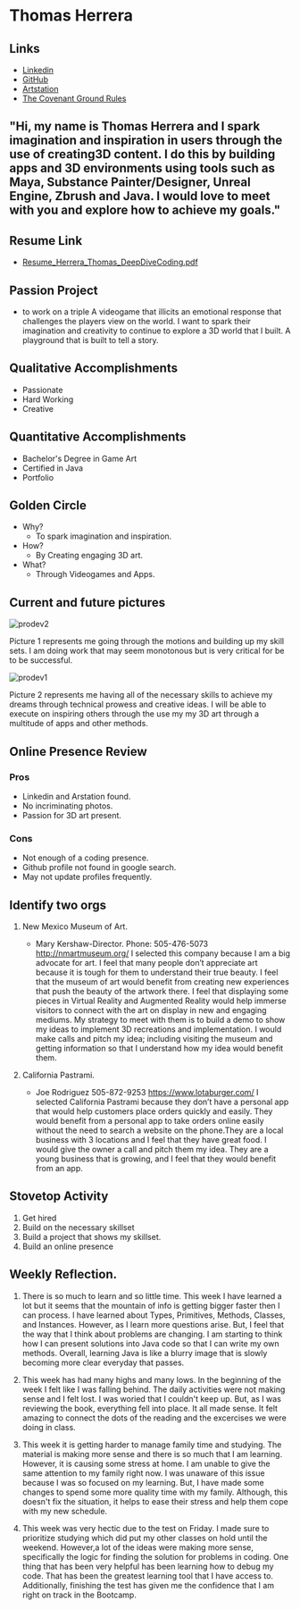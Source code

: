 # Thomas Herrera

## Links

* [Linkedin](https://www.linkedin.com/in/thomas-herrera-906414154?lipi=urn%3Ali%3Apage%3Ad_flagship3_profile_view_base_contact_details%3BMVKO0LNYRwCt77UTo0MdJA%3D%3D)
* [GitHub](https://www.github.com/MrDeliciousman)
* [Artstation](https://trherrera.artstation.com/)
* [The Covenant Ground Rules](https://github.com/project-progression-system/ground-rules)

## "Hi, my name is Thomas Herrera and I spark imagination and inspiration in users through the use of creating3D content. I do this by building apps and 3D environments using tools such as Maya, Substance Painter/Designer,  Unreal Engine, Zbrush and Java. I would love to meet with you and explore how to achieve my goals."

## Resume Link

* [Resume_Herrera_Thomas_DeepDiveCoding.pdf](https://github.com/MrDeliciousman/MrDeliciousman.github.io/files/2854076/Resume_Herrera_Thomas_DeepDiveCoding.pdf)
## Passion Project

* to work on a triple A videogame that illicits an emotional response that challenges the players view on the world. I want to spark their imagination and creativity to continue to explore a 3D world that I built. A playground that is built to tell a story.

## Qualitative Accomplishments

* Passionate
* Hard Working
* Creative

## Quantitative Accomplishments

* Bachelor's Degree in Game Art
* Certified in Java
* Portfolio

## Golden Circle

* Why?
  * To spark imagination and inspiration.
* How?
  * By Creating engaging 3D art.
* What?
  * Through Videogames and Apps.
  
 ## Current and future pictures
 
 ![prodev2](https://user-images.githubusercontent.com/45956191/52171639-99d63d00-271d-11e9-8393-a3acbd53b368.jpg)

 Picture 1 represents me going through the motions and building up my skill sets. I am doing work that may seem monotonous but is very critical for be to be successful.
 
 ![prodev1](https://user-images.githubusercontent.com/45956191/52171638-99d63d00-271d-11e9-8fed-91f2c8302192.jpg)
 
 Picture 2 represents me having all of the necessary skills to achieve my dreams through technical prowess and creative ideas. I will be able to execute on inspiring others through the use my my 3D art through a multitude of apps and other methods.
  
  ## Online Presence Review
  ### Pros
  * Linkedin and Arstation found.
  * No incriminating photos.
  * Passion for 3D art present.
 
 ### Cons
  * Not enough of a coding presence.
  * Github profile not found in google search.
  * May not update profiles frequently.
  
  ## Identify two orgs
  
  1. New Mexico Museum of Art.
	
     * Mary Kershaw-Director.
	Phone: 505-476-5073
	http://nmartmuseum.org/
	I selected this company because I am a big advocate for art. I feel that many people don’t appreciate art because it is tough for them to understand their true beauty. I feel that the museum of art would benefit from creating new experiences that push the beauty of the artwork there. I feel that displaying some pieces in Virtual Reality and Augmented Reality would help immerse visitors to connect with the art on display in new and engaging mediums. 
My strategy to meet with them is to build a demo to show my ideas to implement 3D recreations and implementation. I would make calls and pitch my idea; including visiting the museum and getting information so that I understand how my idea would benefit them.

2. California Pastrami.

    * Joe Rodriguez
505-872-9253
https://www.lotaburger.com/
I selected California Pastrami because they don’t have a personal app that would help customers place orders quickly and easily. They would benefit from a personal app to take orders online easily without the need to search a website on the phone.They are a local business with 3 locations and I feel that they have great food. I would give the owner a call and pitch them my idea. They are a young business that is growing, and I feel that they would benefit from an app.


## Stovetop Activity

1. Get hired
2. Build on the necessary skillset
3. Build a project that shows my skillset.
4. Build an online presence




  
  ## Weekly Reflection.
  
  1. There is so much to learn and so little time. This week I have learned a lot but it seems that the mountain of info is getting bigger faster then I can process. I have learned about Types, Primitives, Methods, Classes, and Instances. However, as I learn more questions arise. But, I feel that the way that I think about problems are changing. I am starting to think how I can present solutions into Java code so that I can write my own methods. Overall, learning Java is like a blurry image that is slowly becoming more clear everyday that passes.
  
  2. This week has had many highs and many lows. In the beginning of the week I felt like I was falling behind. The daily activities were not making sense and I felt lost. I was woried that I couldn't keep up. But, as I was reviewing the book, everything fell into place. It all made sense. It felt amazing to connect the dots of the reading and the excercises we were doing in class.
  
  3. This week it is getting harder to manage family time and studying. The material is making more sense and there is so much that I am learning. However, it is causing some stress at home. I am unable to give the same attention to my family right now. I was unaware of this issue because I was so focused on my learning. But, I have made some changes to spend some more quality time with my family. Although, this doesn't fix the situation, it helps to ease their stress and help them cope with my new schedule.
  
  4. This week was very hectic due to the test on Friday. I made sure to prioritize studying which did put my other classes on hold until the weekend. However,a lot of the ideas were making more sense, specifically the logic for finding the solution for problems in coding. One thing that has been very helpful has been learning how to debug my code. That has been the greatest learning tool that I have access to. Additionally, finishing the test has given me the confidence that I am right on track in the Bootcamp. 
